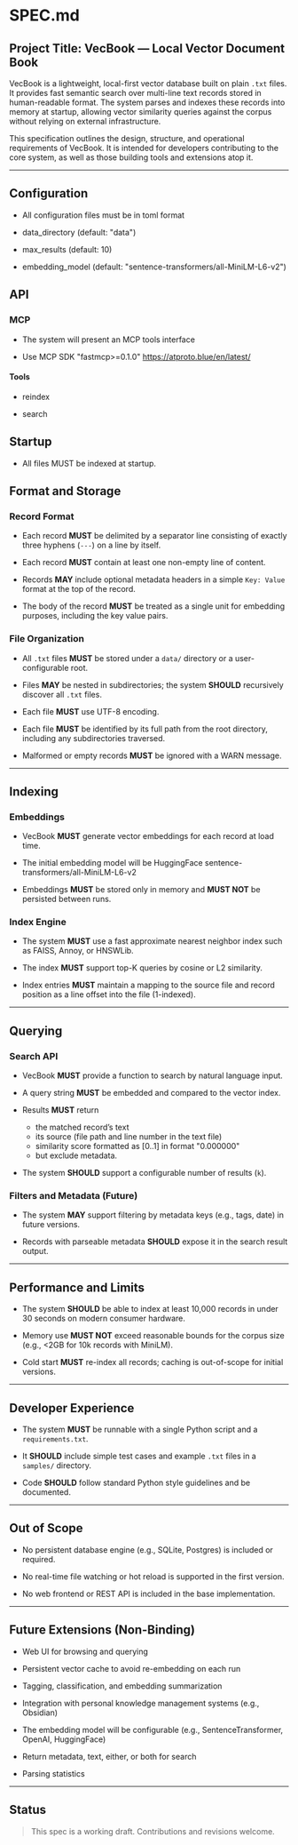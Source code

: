 # SPEC.md



## Project Title: VecBook — Local Vector Document Book



VecBook is a lightweight, local-first vector database built on plain `.txt` files. It provides fast semantic search over multi-line text records stored in human-readable format. The system parses and indexes these records into memory at startup, allowing vector similarity queries against the corpus without relying on external infrastructure.



This specification outlines the design, structure, and operational requirements of VecBook. It is intended for developers contributing to the core system, as well as those building tools and extensions atop it.



---

## Configuration

* All configuration files must be in toml format

* data_directory (default: "data")

* max_results (default: 10)

* embedding_model (default: "sentence-transformers/all-MiniLM-L6-v2")

<The LLM will identify configuration parameters as we go>

## API

### MCP

* The system will present an MCP tools interface

* Use MCP SDK "fastmcp>=0.1.0" https://atproto.blue/en/latest/

#### Tools

* reindex

* search

<The LLM will identify other tools needed>

## Startup

* All files MUST be indexed at startup.

## Format and Storage



### Record Format



* Each record **MUST** be delimited by a separator line consisting of exactly three hyphens (`---`) on a line by itself.

* Each record **MUST** contain at least one non-empty line of content.

* Records **MAY** include optional metadata headers in a simple `Key: Value` format at the top of the record.

* The body of the record **MUST** be treated as a single unit for embedding purposes, including the key value pairs.



### File Organization



* All `.txt` files **MUST** be stored under a `data/` directory or a user-configurable root.

* Files **MAY** be nested in subdirectories; the system **SHOULD** recursively discover all `.txt` files.

* Each file **MUST** use UTF-8 encoding.

* Each file **MUST** be identified by its full path from the root directory, including any subdirectories traversed.

* Malformed or empty records **MUST** be ignored with a WARN message.



---



## Indexing



### Embeddings



* VecBook **MUST** generate vector embeddings for each record at load time.

* The initial embedding model will be HuggingFace sentence-transformers/all-MiniLM-L6-v2

* Embeddings **MUST** be stored only in memory and **MUST NOT** be persisted between runs.



### Index Engine



* The system **MUST** use a fast approximate nearest neighbor index such as FAISS, Annoy, or HNSWLib.

* The index **MUST** support top-K queries by cosine or L2 similarity.

* Index entries **MUST** maintain a mapping to the source file and record position as a line offset into the file (1-indexed).



---



## Querying



### Search API



* VecBook **MUST** provide a function to search by natural language input.

* A query string **MUST** be embedded and compared to the vector index.

* Results **MUST** return
  * the matched record’s text
  * its source (file path and line number in the text file)
  * similarity score formatted as [0..1] in format "0.000000"
  * but exclude metadata.

* The system **SHOULD** support a configurable number of results (`k`).



### Filters and Metadata (Future)



* The system **MAY** support filtering by metadata keys (e.g., tags, date) in future versions.

* Records with parseable metadata **SHOULD** expose it in the search result output.



---



## Performance and Limits



* The system **SHOULD** be able to index at least 10,000 records in under 30 seconds on modern consumer hardware.

* Memory use **MUST NOT** exceed reasonable bounds for the corpus size (e.g., <2GB for 10k records with MiniLM).

* Cold start **MUST** re-index all records; caching is out-of-scope for initial versions.



---



## Developer Experience



* The system **MUST** be runnable with a single Python script and a `requirements.txt`.

* It **SHOULD** include simple test cases and example `.txt` files in a `samples/` directory.

* Code **SHOULD** follow standard Python style guidelines and be documented.



---



## Out of Scope



* No persistent database engine (e.g., SQLite, Postgres) is included or required.

* No real-time file watching or hot reload is supported in the first version.

* No web frontend or REST API is included in the base implementation.



---



## Future Extensions (Non-Binding)



* Web UI for browsing and querying

* Persistent vector cache to avoid re-embedding on each run

* Tagging, classification, and embedding summarization

* Integration with personal knowledge management systems (e.g., Obsidian)

* The embedding model will be configurable (e.g., SentenceTransformer, OpenAI, HuggingFace)

* Return metadata, text, either, or both for search

* Parsing statistics

---



## Status



> This spec is a working draft. Contributions and revisions welcome.



